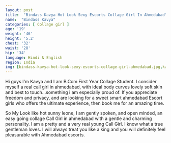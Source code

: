 ```yaml
---
layout: post
title:  "Bindass Kavya Hot Look Sexy Escorts Collage Girl In Ahmedabad"
name:  "Bindass Kavya"
categories: [ Collage girl ]
age: '19'
weight: '46'
height: '5.2'
chest: '32'
waist: '28'
hip: '34'
language: Hindi & English
region: India
img: [bindass-kavya-hot-look-sexy-escorts-collage-girl-ahmedabad.jpg,kavya-bindass-sexy-ahmedabad-escort-girl-best-service-provider.jpg,bindass-kavya-hot-bobs-ahmedabad-call-girl.jpg,hot-sexy-body-bindass-kavya-call-girl-sohanisharma.jpg,bindass-kavya-look-like-sunny-leone-hot-call-girl.jpg,bindass-kavya-sexy-ahmedabad-escort-very-beautyfull-girl.jpg,sexy-ahmedabad-escort-very-cuteness-overloaded-girl-bindass-kavya.jpg,bindass-kavya-sexy-figger-call-girl-ahmedabad.jpg,sexy-figger-girl-call-girl-ahmedabad-bindass-kavya.jpg,bindass-kavya-very-sexy-girl-ahmedabad-escort-independent.jpg,kavya-bindass-sexy-luck-escorts-hot-girl-sohanisharma.jpg,bindass-kavya-blue-dress-hot-sexy-escorts-girl-sohanisharma.jpg,bindass-kavya-purple-saree-hot-sexy-escorts-girl-sohanisharma.jpg,bindass-kavya-black-toop-hot-sexy-escorts-girl-sohanisharma.jpg,bindass-kavya-hot-body-sexy-escorts-girl-sohanisharma.jpg,bindass-kavya-new-iland-hot-sexy-escorts-girl-sohanisharma.jpg,bindass-kavya-new-style-hot-sexy-escorts-girl-sohanisharma.jpg]
---
```



<p>Hi guys I'm Kavya and  I am B.Com First Year Collage Student. I consider myself a real call girl in ahmedabad, with ideal body curves lovely soft skin and best to touch...something i am especially proud of. If you appreciate freedom and privacy, and are looking for a sweet smart ahmedabad Escort girls who offers the ultimate experience, then book me for an amazing time.</p>

<p>So My Look like hot sunny leone, I am gently spoken, and open minded, an easy going collage Call Girl in ahmedabad with a gentle and charming personality. I am a pretty and a very real young Call Girl. I know what a true gentleman loves. I will always treat you like a king and you will definitely feel pleasurable with Ahmedabad escorts.</p>
